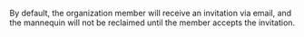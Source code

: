 By default, the organization member will receive an invitation via email, and the mannequin will not be reclaimed until the member accepts the invitation.
